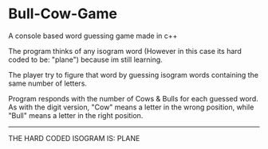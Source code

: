 # Bull-Cow-Game
A console based word guessing game made in c++



The program thinks of any isogram word (However in this case its hard coded to be: "plane") because im still learning.

The player try to figure that word by guessing isogram words containing the same number of letters.

Program responds with the number of Cows & Bulls for each guessed word. As with the digit version, "Cow" means a letter in the wrong position, while "Bull" means a letter in the right position.


----------------------------------------------------------------------------------------------------------------------------

THE HARD CODED ISOGRAM IS: PLANE
